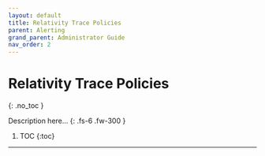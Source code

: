 ```yaml
---
layout: default
title: Relativity Trace Policies
parent: Alerting
grand_parent: Administrator Guide
nav_order: 2
---
```


# Relativity Trace Policies
{: .no_toc }


Description here...
{: .fs-6 .fw-300 }

1. TOC
{:toc}

---